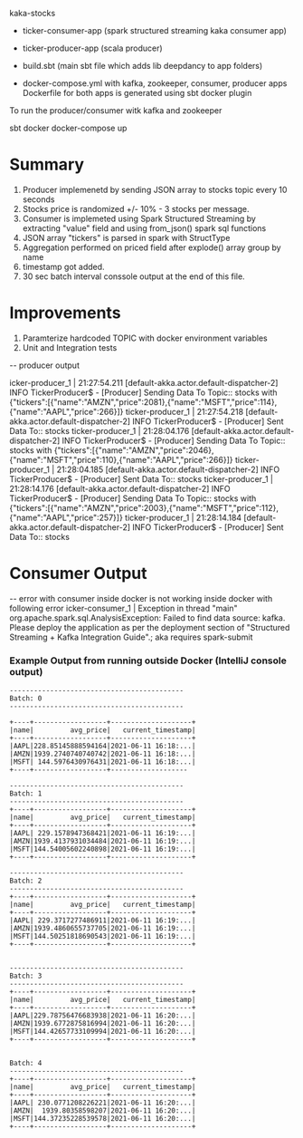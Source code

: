 kaka-stocks
- ticker-consumer-app (spark structured streaming kaka consumer app)
- ticker-producer-app (scala producer)

- build.sbt (main sbt file which adds lib deepdancy to app folders)
- docker-compose.yml with kafka, zookeeper, consumer, producer apps
Dockerfile for both apps is generated using sbt docker plugin


To run the producer/consumer witk kafka and zookeeper

sbt docker
docker-compose up


Summary
=============
1. Producer implemenetd by sending JSON array to stocks topic every 10 seconds
2. Stocks price is randomized +/- 10% - 3 stocks per message.
3. Consumer is implemeted using Spark Structured Streaming by extracting
"value" field and using from_json() spark sql functions
4. JSON array "tickers" is parsed in spark with StructType
5. Aggregation performed on priced field after explode() array group by name
6. timestamp got added.
7. 30 sec batch interval conssole output at the end of this file.

Improvements
============
1. Paramterize hardcoded TOPIC with docker environment variables
2. Unit and Integration tests

-- producer output

icker-producer_1  | 21:27:54.211 [default-akka.actor.default-dispatcher-2] INFO TickerProducer$ - [Producer] Sending Data To Topic:: stocks with {"tickers":[{"name":"AMZN","price":2081},{"name":"MSFT","price":114},{"name":"AAPL","price":266}]}
ticker-producer_1  | 21:27:54.218 [default-akka.actor.default-dispatcher-2] INFO TickerProducer$ - [Producer] Sent Data To:: stocks
ticker-producer_1  | 21:28:04.176 [default-akka.actor.default-dispatcher-2] INFO TickerProducer$ - [Producer] Sending Data To Topic:: stocks with {"tickers":[{"name":"AMZN","price":2046},{"name":"MSFT","price":110},{"name":"AAPL","price":266}]}
ticker-producer_1  | 21:28:04.185 [default-akka.actor.default-dispatcher-2] INFO TickerProducer$ - [Producer] Sent Data To:: stocks
ticker-producer_1  | 21:28:14.176 [default-akka.actor.default-dispatcher-2] INFO TickerProducer$ - [Producer] Sending Data To Topic:: stocks with {"tickers":[{"name":"AMZN","price":2003},{"name":"MSFT","price":112},{"name":"AAPL","price":257}]}
ticker-producer_1  | 21:28:14.184 [default-akka.actor.default-dispatcher-2] INFO TickerProducer$ - [Producer] Sent Data To:: stocks

Consumer Output
===============
-- error with consumer inside docker is not working inside docker with following error
icker-consumer_1  | Exception in thread "main" org.apache.spark.sql.AnalysisException: Failed to find data source: kafka. Please deploy the application as per the deployment section of "Structured Streaming + Kafka Integration Guide".; aka requires spark-submit



### Example Output from running outside Docker (IntelliJ console output)

```
-------------------------------------------
Batch: 0
-------------------------------------------

+----+------------------+--------------------+
|name|         avg_price|   current_timestamp|
+----+------------------+--------------------+
|AAPL|228.85145888594164|2021-06-11 16:18:...|
|AMZN|1939.2740740740742|2021-06-11 16:18:...|
|MSFT| 144.5976430976431|2021-06-11 16:18:...|
+----+------------------+-------------------

-------------------------------------------
Batch: 1
-------------------------------------------
+----+------------------+--------------------+
|name|         avg_price|   current_timestamp|
+----+------------------+--------------------+
|AAPL| 229.1578947368421|2021-06-11 16:19:...|
|AMZN|1939.4137931034484|2021-06-11 16:19:...|
|MSFT|144.54005602240898|2021-06-11 16:19:...|
+----+------------------+--------------------+

-------------------------------------------
Batch: 2
-------------------------------------------
+----+------------------+--------------------+
|name|         avg_price|   current_timestamp|
+----+------------------+--------------------+
|AAPL| 229.3717277486911|2021-06-11 16:19:...|
|AMZN|1939.4860655737705|2021-06-11 16:19:...|
|MSFT|144.50251818690543|2021-06-11 16:19:...|
+----+------------------+--------------------+


-------------------------------------------
Batch: 3
-------------------------------------------
+----+------------------+--------------------+
|name|         avg_price|   current_timestamp|
+----+------------------+--------------------+
|AAPL|229.78756476683938|2021-06-11 16:20:...|
|AMZN|1939.6772875816994|2021-06-11 16:20:...|
|MSFT|144.42657733109994|2021-06-11 16:20:...|
+----+------------------+--------------------+


Batch: 4
-------------------------------------------
+----+------------------+--------------------+
|name|         avg_price|   current_timestamp|
+----+------------------+--------------------+
|AAPL| 230.0771208226221|2021-06-11 16:20:...|
|AMZN|  1939.80358598207|2021-06-11 16:20:...|
|MSFT|144.37235228539578|2021-06-11 16:20:...|
+----+------------------+--------------------+

```
